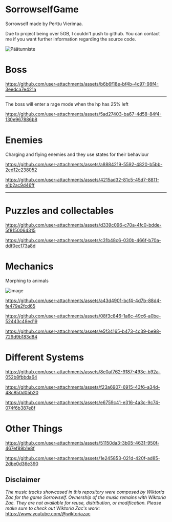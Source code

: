 # SorrowselfGame
Sorrowself made by Perttu Vierimaa.

Due to project being over 5GB, I couldn't push to github. You can contact me if you want further information regarding the source code.

![Päätunniste](https://github.com/user-attachments/assets/41c5ca8b-7953-47de-bb55-a4973f27483d)

# Boss

https://github.com/user-attachments/assets/b6b6f18e-bf4b-4c97-98f4-3eedca7e421a

---

The boss will enter a rage mode when the hp has 25% left


https://github.com/user-attachments/assets/5ad27403-ba67-4d58-84f4-130e967886b8



# Enemies

Charging and flying enemies and they use states for their behaviour

https://github.com/user-attachments/assets/a8884219-5592-4820-b5bb-2ed12c238052



https://github.com/user-attachments/assets/4215ad32-81c5-45d7-8811-e1b2ac9d46ff

---

# Puzzles and collectables

https://github.com/user-attachments/assets/d339c096-c70a-4fc0-bdde-5f8150064315


https://github.com/user-attachments/assets/c31b48c6-030b-466f-b70a-ddf0ec173a8d


# Mechanics

Morphing to animals

![image](https://github.com/user-attachments/assets/7c17f2bb-3b01-4327-8361-08738012a634)


https://github.com/user-attachments/assets/a43d4901-bcf4-4d7b-88d4-fe479e2fcd65



https://github.com/user-attachments/assets/08f3c846-1a6c-49c6-a0be-52443c48ed19



https://github.com/user-attachments/assets/e5f34165-b473-4c39-be98-729d9b183d84


# Different Systems

https://github.com/user-attachments/assets/8e0af762-9187-493e-b92a-052b8fbbda64


https://github.com/user-attachments/assets/f23a6907-6915-43f6-a34d-48c850d05b20


https://github.com/user-attachments/assets/e6759c41-e316-4a3c-9c74-074f6b387e8f


# Other Things

https://github.com/user-attachments/assets/51150da3-3b05-4631-950f-467ef89b1e8f


https://github.com/user-attachments/assets/1e245853-021d-420f-ad85-2dbe0d36e390



## Disclaimer
*The music tracks showcased in this repository were composed by Wiktoria Zac for the game Sorrowself. Ownership of the music remains with Wiktoria Zac. They are not available for reuse, distribution, or modification.
Please make sure to check out Wiktoria Zac's work:* https://www.youtube.com/@wiktoriazac


